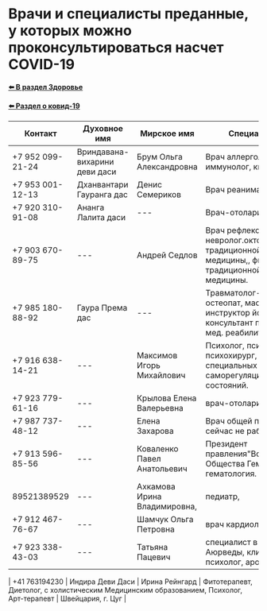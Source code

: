 # Врачи и специалисты преданные, у которых можно проконсультироваться насчет COVID-19

**[⬅️ В раздел Здоровье](../../../HOME.md#здоровье)**

**[⬅️ Раздел о ковид-19](./covid-19.md)**

| Контакт          | Духовное имя                  | Мирское имя                  | Специализация                                                                                                         | Город           |
| ---------------- | ----------------------------- | ---------------------------- | --------------------------------------------------------------------------------------------------------------------- | --------------- |
| +7 952 099-21-24 | Вриндавана-вихарини деви даси | Брум Ольга Александровна     | Врач аллерголог-иммунолог, кмн                                                                                        | Санкт-Петербург |
| +7 953 001-12-13 | Дханвантари Гауранга дас      | Денис Семериков              | Врач реаниматолог                                                                                                     | Екатеринбург    |
| +7 920 310-91-08 | Ананга Лалита даси            | ---                          | Врач-отоларинголог                                                                                                    | Белгород        |
| +7 903 670-89-75 | ---                           | Андрей Седлов                | Врач рефлексотерапевт, невролог.октор традиционной китайской медицины,, фитотерапевт традиционной китайской медицины. | ---             |
| +7 985 180-88-92 | Гаура Према дас               | ---                          | Травматолог-ортопед, остеопат, массажист, инструктор йоги кпп, консультант по аюрведе и мед. реабилитации.            | Москва          |
| +7 916 638-14-21 | ---                           | Максимов Игорь Михайлович    | Психолог, психотерапевт и психохирург, тренер специальных навыков саморегуляции здоровья и состояний.                 | ---             |
| +7 923 779-61-16 | ---                           | Крылова Елена Валерьевна     | врач-отоларинголог                                                                                                    | ---             |
| +7 987 737-48-12 | ---                           | Елена Захарова               | Врач общей практики, но сейчас не работаю                                                                             | г.Чебоксары     |
| +7 913 596-85-56 | ---                           | Коваленко Павел Анатольевич  | Президент правления"Всероссийского Общества Гемофили", гематология.                                                   | Красноярск      |
| 89521389529      | ---                           | Ахкамова Ирина Владимировна, | педиатр,                                                                                                              | г. Екатеринбург |
| +7 912 467-76-67 | ---                           | Шамчук Ольга Петровна        | врач кардиолог, РКДЦ,                                                                                                 | г.Ижевск        |
| +7 923 338-43-03 | ---                           | Татьяна Пацевич              | специалист в области Аюрведы, клинический психолог, аромапсихолог                                                     | --              |

| +41 763194230 | Индира Деви Даси | Ирина Рейнгард | Фитотерапевт, Диетолог, с холистическим Медицинским образованием, Психолог, Арт-терапевт | Швейцария, г. Цуг |
